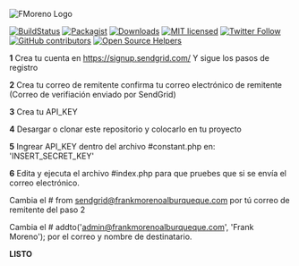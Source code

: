 ![FMoreno Logo](https://frankmorenoalburqueque.com/images/logo.png)

[![BuildStatus](https://travis-ci.org/sendgrid/sendgrid-php.svg?branch=master)](https://travis-ci.org/sendgrid/sendgrid-php)
[![Packagist](https://img.shields.io/packagist/v/sendgrid/sendgrid.svg)](https://packagist.org/packages/sendgrid/sendgrid)
[![Downloads](https://img.shields.io/packagist/dt/sendgrid/sendgrid.svg?maxAge=3600)](https://packagist.org/packages/sendgrid/sendgrid)
[![MIT licensed](https://img.shields.io/badge/license-MIT-blue.svg)](./LICENSE.md)
[![Twitter Follow](https://img.shields.io/twitter/follow/sendgrid.svg?style=social&label=Follow)](https://twitter.com/FrankMartinMor1)
[![GitHub contributors](https://img.shields.io/github/contributors/sendgrid/sendgrid-php.svg)](https://frankmorenoalburqueque.com)
[![Open Source Helpers](https://www.codetriage.com/sendgrid/sendgrid-php/badges/users.svg)](https://www.codetriage.com/sendgrid/sendgrid-php)

**1**
Crea tu cuenta en https://signup.sendgrid.com/
Y sigue los pasos de registro

**2**
Crea tu correo de remitente
confirma tu correo electrónico de remitente
(Correo de verifiación enviado por SendGrid)

**3**
Crea tu API_KEY

**4**
Desargar o clonar este repositorio y colocarlo en tu proyecto

**5**
Ingrear API_KEY dentro del archivo #constant.php en: 'INSERT_SECRET_KEY'

**6**
Edita y ejecuta el archivo #index.php para que pruebes que si se envía el correo electrónico.

Cambia el # from sendgrid@frankmorenoalburqueque.com por tú correo de remitente del paso 2

Cambia el # addto('admin@frankmorenoalburqueque.com', 'Frank Moreno'); por el correo y nombre de destinatario.

**LISTO**
